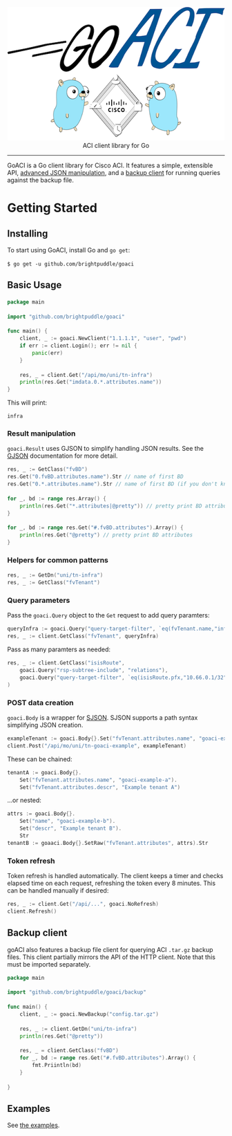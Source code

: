 <p align="center">
<img src="logo.png" width="600" height="309" border="0" alt="goACI">
<br/>
ACI client library for Go
<p>
<hr/>

GoACI is a Go client library for Cisco ACI. It features a simple, extensible API, [advanced JSON manipulation](#result-manipulation), and a [backup
client](#backup-client) for running queries against the backup file.

# Getting Started

## Installing

To start using GoACI, install Go and `go get`:

`$ go get -u github.com/brightpuddle/goaci`

## Basic Usage

```go
package main

import "github.com/brightpuddle/goaci"

func main() {
    client, _ := goaci.NewClient("1.1.1.1", "user", "pwd")
    if err := client.Login(); err != nil {
        panic(err)
    }

    res, _ = client.Get("/api/mo/uni/tn-infra")
    println(res.Get("imdata.0.*.attributes.name"))
}
```
This will print:
```
infra
```

### Result manipulation
`goaci.Result` uses GJSON to simplify handling JSON results. See the [GJSON](https://github.com/tidwall/gjson) documentation for more detail.

```go
res, _ := GetClass("fvBD")
res.Get("0.fvBD.attributes.name").Str // name of first BD
res.Get("0.*.attributes.name").Str // name of first BD (if you don't know the class)

for _, bd := range res.Array() {
    println(res.Get("*.attributes|@pretty")) // pretty print BD attributes
}

for _, bd := range res.Get("#.fvBD.attributes").Array() {
    println(res.Get("@pretty") // pretty print BD attributes
}
```

### Helpers for common patterns
```go
res, _ := GetDn("uni/tn-infra")
res, _ := GetClass("fvTenant")
```

### Query parameters
Pass the `goaci.Query` object to the `Get` request to add query paramters:

```go
queryInfra := goaci.Query("query-target-filter", `eq(fvTenant.name,"infra")`)
res, _ := client.GetClass("fvTenant", queryInfra)
```

Pass as many paramters as needed:
```go
res, _ := client.GetClass("isisRoute",
    goaci.Query("rsp-subtree-include", "relations"),
    goaci.Query("query-target-filter", `eq(isisRoute.pfx,"10.66.0.1/32")`,
)
```

### POST data creation
`goaci.Body` is a wrapper for [SJSON](https://github.com/tidwall/sjson). SJSON supports a path syntax simplifying JSON creation.

```go
exampleTenant := goaci.Body{}.Set("fvTenant.attributes.name", "goaci-example").Str
client.Post("/api/mo/uni/tn-goaci-example", exampleTenant)
```

These can be chained:
```go
tenantA := goaci.Body{}.
    Set("fvTenant.attributes.name", "goaci-example-a").
    Set("fvTenant.attributes.descr", "Example tenant A")
```

...or nested:
```go
attrs := goaci.Body{}.
    Set("name", "goaci-example-b").
    Set("descr", "Example tenant B").
    Str
tenantB := goaaci.Body{}.SetRaw("fvTenant.attributes", attrs).Str
```

### Token refresh
Token refresh is handled automatically. The client keeps a timer and checks elapsed time on each request, refreshing the token every 8 minutes. This can be handled manually if desired:
```go
res, _ := client.Get("/api/...", goaci.NoRefresh)
client.Refresh()
```

## Backup client
goACI also features a backup file client for querying ACI `.tar.gz` backup files. This client partially mirrors the API of the HTTP client. Note that this must be imported separately.

```go
package main

import "github.com/brightpuddle/goaci/backup"

func main() {
    client, _ := goaci.NewBackup("config.tar.gz")

    res, _ := client.GetDn("uni/tn-infra")
    println(res.Get("@pretty"))

    res, _ = client.GetClass("fvBD")
    for _, bd := range res.Get("#.fvBD.attributes").Array() {
        fmt.Priintln(bd)
    }

}
```

## Examples
See [the examples](https://github.com/brightpuddle/goaci/tree/master/examples).
